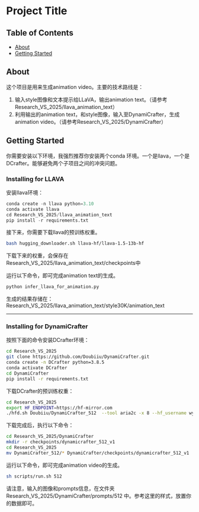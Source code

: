 # Project Title

## Table of Contents

- [About](#about)
- [Getting Started](#getting_started)

## About <a name = "about"></a>

这个项目是用来生成animation video。主要的技术路线是：
1. 输入style图像和文本提示给LLaVA，输出animation text。（请参考Research_VS_2025/llava_animation_text）
2. 利用输出的animation text，和style图像，输入至DynamiCrafter，生成animation video。（请参考Research_VS_2025/DynamiCrafter）

## Getting Started <a name = "getting_started"></a>

你需要安装以下环境，我强烈推荐你安装两个conda 环境。一个是llava，一个是DCrafter。能够避免两个子项目之间的冲突问题。


### Installing for LLAVA

安装llava环境：

```python
conda create -n llava python=3.10
conda activate llava
cd Research_VS_2025/llava_animation_text
pip install -r requirements.txt
```

接下来，你需要下载llava的预训练权重。

```bash
bash hugging_downloader.sh llava-hf/llava-1.5-13b-hf
```

下载下来的权重，会保存在 Research_VS_2025/llava_animation_text/checkpoints中

运行以下命令，即可完成animation text的生成。
```bash
python infer_llava_for_animation.py
```
生成的结果存储在：Research_VS_2025/llava_animation_text/style30K/animation_text

---

### Installing for DynamiCrafter

按照下面的命令安装DCrafter环境：

```bash
cd Research_VS_2025
git clone https://github.com/Doubiiu/DynamiCrafter.git
conda create -n DCrafter python=3.8.5
conda activate DCrafter
cd DynamiCrafter
pip install -r requirements.txt
```

下载DCrafter的预训练权重：

```bash
cd Research_VS_2025
export HF_ENDPOINT=https://hf-mirror.com
./hfd.sh Doubiiu/DynamiCrafter_512  --tool aria2c -x 8 --hf_username wyjlu  --hf_token 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
```

下载完成后，执行以下命令：

```bash
cd Research_VS_2025/DynamiCrafter
mkdir -r checkpoints/dynamicrafter_512_v1
cd Research_VS_2025
mv DynamiCrafter_512/* DynamiCrafter/checkpoints/dynamicrafter_512_v1
```

运行以下命令，即可完成animation video的生成。
```bash
sh scripts/run.sh 512
```

请注意，输入的图像和prompts信息，在文件夹 Research_VS_2025/DynamiCrafter/prompts/512 中。参考这里的样式，放置你的数据即可。

